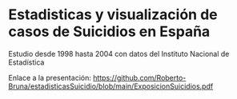 # Estadisticas y visualización de casos de Suicidios en España

Estudio desde 1998 hasta 2004 con datos del Instituto Nacional de Estadística

Enlace a la presentación: https://github.com/Roberto-Bruna/estadisticasSuicidio/blob/main/ExposicionSuicidios.pdf
